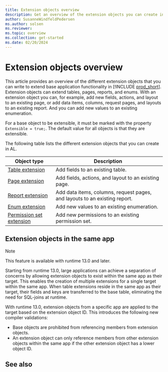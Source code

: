 ```yaml
---
title: Extension objects overview
description: Get an overview of the extension objects you can create in AL for Business Central.
author: SusanneWindfeldPedersen
ms.author: solsen
ms.reviewer: 
ms.topic: overview
ms.collection: get-started
ms.date: 02/20/2024
---
```


# Extension objects overview

This article provides an overview of the different extension objects that you can write to extend base application functionality in [!INCLUDE [prod_short](includes/prod_short.md)]. Extension objects can extend tables, pages, reports, and enums. With an extension object you can, for example, add new fields, actions, and layout to an existing page, or add data items, columns, request pages, and layouts to an existing report. And you can add new values to an existing enumeration. 

For a base object to be extensible, it must be marked with the property `Extensible = true;`. The default value for all objects is that they are extensible. 

The following table lists the different extension objects that you can create in AL.

| Object type | Description |
|-------------|-------------|
|[Table extension](devenv-table-ext-object.md) | Add fields to an existing table. |
|[Page extension](devenv-page-ext-object.md) | Add fields, actions, and layout to an existing page. |
|[Report extension](devenv-report-ext-object.md) | Add data items, columns, request pages, and layouts to an existing report. |
|[Enum extension](extensible-enums.md) | Add new values to an existing enumeration. |
|[Permission set extension](permissionset-ext-object.md) | Add new permissions to an existing permission set. |


## Extension objects in the same app

> [!NOTE]
> This feature is available with runtime 13.0 and later.

Starting from runtime 13.0, large applications can achieve a separation of concerns by allowing extension objects to exist within the same app as their target. This enables the creation of multiple extensions for a single target within the same app. When table extensions reside in the same app as their target, their fields and keys are transferred to the base table, eliminating the need for SQL-joins at runtime.

With runtime 13.0, extension objects from a specific app are applied to the target based on the extension object ID. This introduces the following new compiler validations:

* Base objects are prohibited from referencing members from extension objects.
* An extension object can only reference members from other extension objects within the same app if the other extension object has a lower object ID.

## See also

